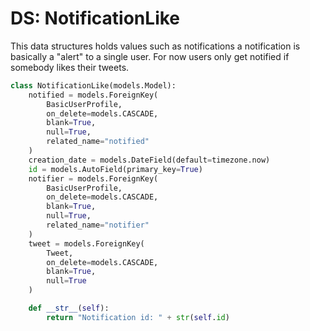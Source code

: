 # DS: NotificationLike

This data structures holds values such as notifications a notification is basically a "alert" to a single user. For now users only get notified if somebody likes their tweets.

```python
class NotificationLike(models.Model):
    notified = models.ForeignKey(
        BasicUserProfile,
        on_delete=models.CASCADE,
        blank=True,
        null=True,
        related_name="notified"
    )
    creation_date = models.DateField(default=timezone.now)
    id = models.AutoField(primary_key=True)
    notifier = models.ForeignKey(
        BasicUserProfile,
        on_delete=models.CASCADE,
        blank=True,
        null=True,
        related_name="notifier"
    )
    tweet = models.ForeignKey(
        Tweet,
        on_delete=models.CASCADE,
        blank=True,
        null=True
    )

    def __str__(self):
        return "Notification id: " + str(self.id)

```
